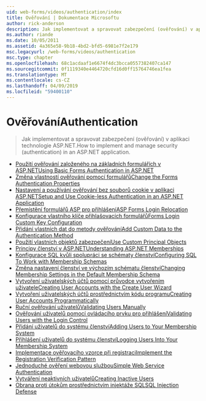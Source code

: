 ```yaml
---
uid: web-forms/videos/authentication/index
title: Ověřování | Dokumentace Microsoftu
author: rick-anderson
description: Jak implementovat a spravovat zabezpečení (ověřování) v aplikaci technologie ASP.NET.
ms.author: riande
ms.date: 10/05/2011
ms.assetid: 4a365e58-9b18-4bd2-bfd5-6981e7f2e179
msc.legacyurl: /web-forms/videos/authentication
msc.type: chapter
ms.openlocfilehash: 68c1acdaaf1e6674f4dc3bcca0557382407ca147
ms.sourcegitcommit: 0f1119340e4464720cfd16d0ff15764746ea1fea
ms.translationtype: MT
ms.contentlocale: cs-CZ
ms.lasthandoff: 04/09/2019
ms.locfileid: "59400110"
---
```

# <a name="authentication"></a><span data-ttu-id="dafc9-103">Ověřování</span><span class="sxs-lookup"><span data-stu-id="dafc9-103">Authentication</span></span>

> <span data-ttu-id="dafc9-104">Jak implementovat a spravovat zabezpečení (ověřování) v aplikaci technologie ASP.NET.</span><span class="sxs-lookup"><span data-stu-id="dafc9-104">How to implement and manage security (authentication) in an ASP.NET application.</span></span>


- [<span data-ttu-id="dafc9-105">Použití ověřování založeného na základních formulářích v ASP.NET</span><span class="sxs-lookup"><span data-stu-id="dafc9-105">Using Basic Forms Authentication in ASP.NET</span></span>](using-basic-forms-authentication-in-aspnet.md)
- [<span data-ttu-id="dafc9-106">Změna vlastností ověřování pomocí formulářů</span><span class="sxs-lookup"><span data-stu-id="dafc9-106">Change the Forms Authentication Properties</span></span>](how-to-change-the-forms-authentication-properties.md)
- [<span data-ttu-id="dafc9-107">Nastavení a používání ověřování bez souborů cookie v aplikaci ASP.NET</span><span class="sxs-lookup"><span data-stu-id="dafc9-107">Setup and Use Cookie-less Authentication in an ASP.NET Application</span></span>](how-to-setup-and-use-cookie-less-authentication-in-an-aspnet-application.md)
- [<span data-ttu-id="dafc9-108">Přemístění formulářů ASP pro přihlášení</span><span class="sxs-lookup"><span data-stu-id="dafc9-108">ASP Forms Login Relocation</span></span>](asp-forms-login-relocation.md)
- [<span data-ttu-id="dafc9-109">Konfigurace vlastního klíče přihlašovacích formulářů</span><span class="sxs-lookup"><span data-stu-id="dafc9-109">Forms Login Custom Key Configuration</span></span>](forms-login-custom-key-configuration.md)
- [<span data-ttu-id="dafc9-110">Přidání vlastních dat do metody ověřování</span><span class="sxs-lookup"><span data-stu-id="dafc9-110">Add Custom Data to the Authentication Method</span></span>](add-custom-data-to-the-authentication-method.md)
- [<span data-ttu-id="dafc9-111">Použití vlastních objektů zabezpečení</span><span class="sxs-lookup"><span data-stu-id="dafc9-111">Use Custom Principal Objects</span></span>](use-custom-principal-objects.md)
- [<span data-ttu-id="dafc9-112">Principy členství v ASP.NET</span><span class="sxs-lookup"><span data-stu-id="dafc9-112">Understanding ASP.NET Memberships</span></span>](understanding-aspnet-memberships.md)
- [<span data-ttu-id="dafc9-113">Konfigurace SQL kvůli spolupráci se schématy členství</span><span class="sxs-lookup"><span data-stu-id="dafc9-113">Configuring SQL To Work with Membership Schemas</span></span>](configuring-sql-to-work-with-membership-schemas.md)
- [<span data-ttu-id="dafc9-114">Změna nastavení členství ve výchozím schématu členství</span><span class="sxs-lookup"><span data-stu-id="dafc9-114">Changing Membership Settings in the Default Membership Schema</span></span>](changing-membership-settings-in-the-default-membership-schema.md)
- [<span data-ttu-id="dafc9-115">Vytvoření uživatelských účtů pomocí průvodce vytvořením uživatele</span><span class="sxs-lookup"><span data-stu-id="dafc9-115">Creating User Accounts with the Create User Wizard</span></span>](creating-user-accounts-with-the-create-user-wizard.md)
- [<span data-ttu-id="dafc9-116">Vytvoření uživatelských účtů prostřednictvím kódu programu</span><span class="sxs-lookup"><span data-stu-id="dafc9-116">Creating User Accounts Programmatically</span></span>](creating-user-accounts-programmatically.md)
- [<span data-ttu-id="dafc9-117">Ruční ověřování uživatelů</span><span class="sxs-lookup"><span data-stu-id="dafc9-117">Validating Users Manually</span></span>](validating-users-manually.md)
- [<span data-ttu-id="dafc9-118">Ověřování uživatelů pomocí ovládacího prvku pro přihlášení</span><span class="sxs-lookup"><span data-stu-id="dafc9-118">Validating Users with the Login Control</span></span>](validating-users-with-the-login-control.md)
- [<span data-ttu-id="dafc9-119">Přidání uživatelů do systému členství</span><span class="sxs-lookup"><span data-stu-id="dafc9-119">Adding Users to Your Membership System</span></span>](adding-users-to-your-membership-system.md)
- [<span data-ttu-id="dafc9-120">Přihlášení uživatelů do systému členství</span><span class="sxs-lookup"><span data-stu-id="dafc9-120">Logging Users Into Your Membership System</span></span>](logging-users-into-your-membership-system.md)
- [<span data-ttu-id="dafc9-121">Implementace ověřovacího vzorce při registraci</span><span class="sxs-lookup"><span data-stu-id="dafc9-121">Implement the Registration Verification Pattern</span></span>](implement-the-registration-verification-pattern.md)
- [<span data-ttu-id="dafc9-122">Jednoduché ověření webovou službou</span><span class="sxs-lookup"><span data-stu-id="dafc9-122">Simple Web Service Authentication</span></span>](simple-web-service-authentication.md)
- [<span data-ttu-id="dafc9-123">Vytváření neaktivních uživatelů</span><span class="sxs-lookup"><span data-stu-id="dafc9-123">Creating Inactive Users</span></span>](creating-inactive-users.md)
- [<span data-ttu-id="dafc9-124">Obrana proti útokům prostřednictvím injektáže SQL</span><span class="sxs-lookup"><span data-stu-id="dafc9-124">SQL Injection Defense</span></span>](sql-injection-defense.md)
